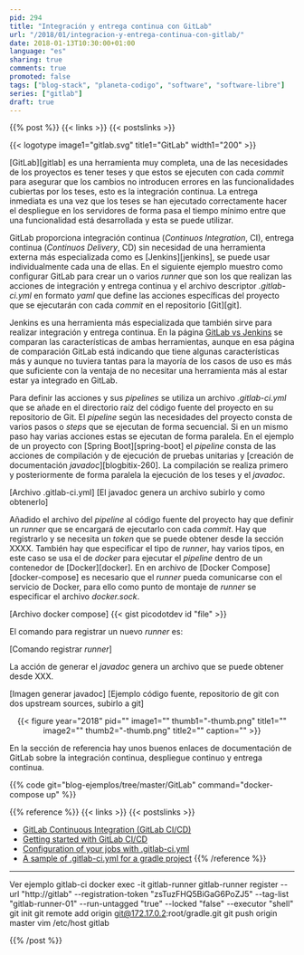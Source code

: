 ```yaml
---
pid: 294
title: "Integración y entrega continua con GitLab"
url: "/2018/01/integracion-y-entrega-continua-con-gitlab/"
date: 2018-01-13T10:30:00+01:00
language: "es"
sharing: true
comments: true
promoted: false
tags: ["blog-stack", "planeta-codigo", "software", "software-libre"]
series: ["gitlab"]
draft: true
---
```


{{% post %}}
{{< links >}}
{{< postslinks >}}

{{< logotype image1="gitlab.svg" title1="GitLab" width1="200" >}}

[GitLab][gitlab] es una herramienta muy completa, una de las necesidades de los proyectos es tener teses y que estos se ejecuten con cada _commit_ para asegurar que los cambios no introducen errores en las funcionalidades cubiertas por los teses, esto es la integración continua. La entrega inmediata es una vez que los teses se han ejecutado correctamente hacer el despliegue en los servidores de forma pasa el tiempo mínimo entre que una funcionalidad está desarrollada y esta se puede utilizar.

GitLab proporciona integración continua (_Continuos Integration_, CI), entrega continua (_Continuos Delivery_, CD) sin necesidad de una herramienta externa más especializada como es [Jenkins][jenkins], se puede usar individualmente cada una de ellas. En el siguiente ejemplo muestro como configurar GitLab para crear un o varios _runner_ que son los que realizan las acciones de integración y entrega continua y el archivo descriptor _.gitlab-ci.yml_ en formato _yaml_ que define las acciones específicas del proyecto que se ejecutarán con cada _commit_ en el repositorio [Git][git].

Jenkins es una herramienta más especializada que también sirve para realizar integración y entrega continua. En la página [GitLab vs Jenkins](https://about.gitlab.com/comparison/gitlab-vs-jenkins.html) se comparan las características de ambas herramientas, aunque en esa página de comparación GitLab está indicando que tiene algunas características más y aunque no tuviera tantas para la mayoría de los casos de uso es más que suficiente con la ventaja de no necesitar una herramienta más al estar estar ya integrado en GitLab.

Para definir las acciones y sus _pipelines_ se utiliza un archivo _.gitlab-ci.yml_ que se añade en el directorio raíz del código fuente del proyecto en su repositorio de Git. El _pipeline_ según las necesidades del proyecto consta de varios pasos o _steps_ que se ejecutan de forma secuencial. Si en un mismo paso hay varias acciones estas se ejecutan de forma paralela. En el ejemplo de un proyecto con [Spring Boot][spring-boot] el _pipeline_ consta de las acciones de compilación y de ejecución de pruebas unitarias y [creación de documentación _javadoc_][blogbitix-260]. La compilación se realiza primero y posteriormente de forma paralela la ejecución de los teses y el _javadoc_.

[Archivo .gitlab-ci.yml]
[El javadoc genera un archivo subirlo y como obtenerlo]

Añadido el archivo del _pipeline_ al código fuente del proyecto hay que definir un _runner_ que se encargará de ejecutarlo con cada _commit_. Hay que registrarlo y se necesita un _token_ que se puede obtener desde la sección XXXX. También hay que especificar el tipo de _runner_, hay varios tipos, en este caso se usa el de _docker_ para ejecutar el _pipeline_ dentro de un contenedor de [Docker][docker]. En en archivo de [Docker Compose][docker-compose] es necesario que el _runner_ pueda comunicarse con el servicio de Docker, para ello como punto de montaje de _runner_ se especificar el archivo _docker.sock_.

[Archivo docker compose]
{{< gist picodotdev id "file" >}}

El comando para registrar un nuevo _runner_ es:

[Comando registrar _runner_]

La acción de generar el _javadoc_ genera un archivo que se puede obtener desde XXX.

[Imagen generar javadoc]
[Ejemplo código fuente, repositorio de git con dos upstream sources, subirlo a git]
<div class="media" style="text-align: center;">
    {{< figure year="2018" pid=""
        image1="" thumb1="-thumb.png" title1=""
        image2="" thumb2="-thumb.png" title2=""
        caption="" >}}
</div>

En la sección de referencia hay unos buenos enlaces de documentación de GitLab sobre la integración continua, despliegue continuo y entrega continua.

{{% code git="blog-ejemplos/tree/master/GitLab" command="docker-compose up" %}}

{{% reference %}}
{{< links >}}
{{< postslinks >}}
* [GitLab Continuous Integration (GitLab CI/CD)](https://docs.gitlab.com/ce/ci/)
* [Getting started with GitLab CI/CD](https://docs.gitlab.com/ce/ci/quick_start/README.html)
* [Configuration of your jobs with .gitlab-ci.yml](https://docs.gitlab.com/ce/ci/yaml/README.html)
* [A sample of .gitlab-ci.yml for a gradle project](https://gist.github.com/daicham/5ac8461b8b49385244aa0977638c3420)
{{% /reference %}}

---

Ver ejemplo gitlab-ci
docker exec -it gitlab-runner gitlab-runner register --url "http://gitlab" --registration-token "zsTuzFHQ5BiGaG6PoZJ5" --tag-list "gitlab-runner-01" --run-untagged "true" --locked "false" --executor "shell"
git init
git remote add origin git@172.17.0.2:root/gradle.git
git push origin master
vim /etc/host gitlab

{{% /post %}}
